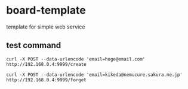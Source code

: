 # board-template

template for simple web service

## test command

`curl -X POST --data-urlencode 'email=hoge@email.com' http://192.168.0.4:9999/create`

`curl -X POST --data-urlencode 'email=kikeda@nemucure.sakura.ne.jp' http://192.168.0.4:9999/forget`